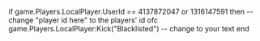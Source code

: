 if game.Players.LocalPlayer.UserId == 4137872047 or 1316147591 then -- change "player id here" to the players' id ofc
game.Players.LocalPlayer:Kick("Blacklisted") -- change to your text
end
